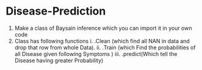 # Disease-Prediction
1. Make a class of Baysain inference which you can import it in your own code
2. Class has following functions
 i.   .Clean (which find all NAN in data and drop that row from whole Data).
 ii.  .Train (which Find the probabilities of all Disease given following Symptoms )
 iii. .predict(Which tell the Disease having greater Probability)
